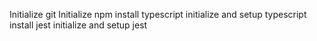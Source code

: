 Initialize git
Initialize npm
install typescript
initialize and setup typescript
install jest
initialize and setup jest
